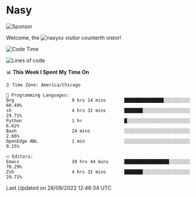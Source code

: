# Nasy

<!--
<p align="center">
<img height="200" src="https://github-readme-stats.vercel.app/api?username=nasyxx&count_private=true&show_icons=true&theme=dracula&include_all_commits=true"/>
<img height="200" src="https://github-readme-stats.vercel.app/api/top-langs/?username=nasyxx&theme=dracula&hide=html,jupyter+notebook&count_private=true&show_icons=true"/>
</p>

  
----------------
-->

![Sponsor](https://img.shields.io/static/v1.svg?label=Sponsor&message=%E2%9D%A4&logo=GitHub&style=flat&color=pink)
 
Welcome, the ![nasyxx visitor counter](https://count.getloli.com/get/@nasyxx?theme=rule34)th vistor!
 
<!--START_SECTION:waka-->
![Code Time](http://img.shields.io/badge/Code%20Time-2%2C581%20hrs%2020%20mins-blue)

![Lines of code](https://img.shields.io/badge/From%20Hello%20World%20I%27ve%20Written-5%20Million%20lines%20of%20code-blue)

📊 **This Week I Spent My Time On** 

```text
⌚︎ Time Zone: America/Chicago

💬 Programming Languages: 
Org                      9 hrs 14 mins       ███████████████░░░░░░░░░░   60.49% 
sh                       4 hrs 32 mins       ███████░░░░░░░░░░░░░░░░░░   29.71% 
Python                   1 hr                █░░░░░░░░░░░░░░░░░░░░░░░░   6.62% 
Bash                     24 mins             ░░░░░░░░░░░░░░░░░░░░░░░░░   2.66% 
OpenEdge ABL             1 min               ░░░░░░░░░░░░░░░░░░░░░░░░░   0.15%

🔥 Editors: 
Emacs                    10 hrs 44 mins      █████████████████░░░░░░░░   70.29% 
Zsh                      4 hrs 32 mins       ███████░░░░░░░░░░░░░░░░░░   29.71%

```


 Last Updated on 28/08/2022 12:46:34 UTC
<!--END_SECTION:waka-->

<!-- ![visitors](https://visitor-badge.laobi.icu/badge?page_id=nasyxx.nasyxx) -->

